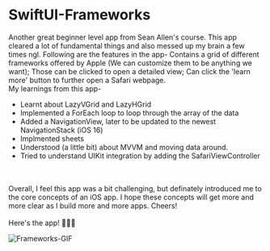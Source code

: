 # SwiftUI-Frameworks

Another great beginner level app from Sean Allen's course. This app cleared a lot of fundamental things and also messed up my brain a few times ngl. Following are the features in the app- Contains a grid of different frameworks offered by Apple (We can customize them to be anything we want); Those can be clicked to open a detailed view; Can click the 'learn more' button to further open a Safari webpage.
<br>
My learnings from this app-
- Learnt about LazyVGrid and LazyHGrid
- Implemented a ForEach loop to loop through the array of the data
- Added a NavigationView, later to be updated to the newest NavigationStack (iOS 16)
- Implmented sheets
- Understood (a little bit) about MVVM and moving data around.
- Tried to understand UIKit integration by adding the SafariViewController
<br>
<br>
Overall, I feel this app was a bit challenging, but definately introduced me to the core concepts of an iOS app. I hope these concepts will get more and more clear as I build more and more apps. Cheers!
<br>
<br>
Here's the app! 🍎👇🏼

![Frameworks-GIF](https://github.com/yugga18/SwiftUI-Frameworks/assets/57190634/c41a2bf8-3cc2-46af-9561-38e6f9daf770)
